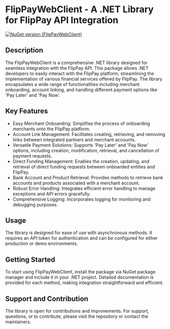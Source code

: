 # FlipPayWebClient - A .NET Library for FlipPay API Integration

[![NuGet version (FlipPayWebClient)](https://img.shields.io/nuget/v/FlipPayWebClient.svg?style=flat-square)](https://www.nuget.org/packages/FlipPayWebClient/)

## Description

The FlipPayWebClient is a comprehensive .NET library designed for seamless integration with the FlipPay API. This package allows .NET developers to easily interact with the FlipPay platform, streamlining the implementation of various financial services offered by FlipPay. The library encapsulates a wide range of functionalities including merchant onboarding, account linking, and handling different payment options like 'Pay Later' and 'Pay Now'.

## Key Features

- Easy Merchant Onboarding: Simplifies the process of onboarding merchants onto the FlipPay platform.
- Account Link Management: Facilitates creating, retrieving, and removing links between integrated partners and merchant accounts.
- Versatile Payment Solutions: Supports 'Pay Later' and 'Pay Now' options, including creation, modification, retrieval, and cancellation of payment requests.
- Direct Funding Management: Enables the creation, updating, and retrieval of direct funding requests between onboarded entities and FlipPay.
- Bank Account and Product Retrieval: Provides methods to retrieve bank accounts and products associated with a merchant account.
- Robust Error Handling: Integrates efficient error handling to manage exceptions and API errors gracefully.
- Comprehensive Logging: Incorporates logging for monitoring and debugging purposes.

## Usage

The library is designed for ease of use with asynchronous methods. It requires an API token for authentication and can be configured for either production or demo environments.

## Getting Started

To start using FlipPayWebClient, install the package via NuGet package manager and include it in your .NET project. Detailed documentation is provided for each method, making integration straightforward and efficient.

## Support and Contribution

The library is open for contributions and improvements. For support, questions, or to contribute, please visit the repository or contact the maintainers.

